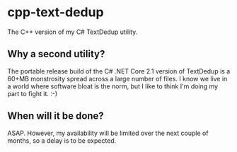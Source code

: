 # cpp-text-dedup
The C++ version of my C# TextDedup utility.

## Why a second utility?
The portable release build of the C# .NET Core 2.1 version of TextDedup is a 60+MB monstrosity spread across a large number of files. I know we live in a world where software bloat is the norm, but I like to think I'm doing my part to fight it. :-)

## When will it be done?
ASAP. However, my availability will be limited over the next couple of months, so a delay is to be expected.

